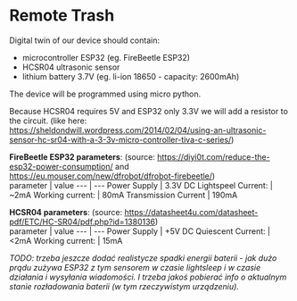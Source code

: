 # Remote Trash

Digital twin of our device should contain:</br>
- microcontroller ESP32 (eg. FireBeetle ESP32)
- HCSR04 ultrasonic sensor
- lithium battery 3.7V (eg. li-ion 18650 - capacity: 2600mAh)

The device will be programmed using micro python.

Because HCSR04 requires 5V and ESP32 only 3.3V we will add a resistor to the circuit. (like here: https://sheldondwill.wordpress.com/2014/02/04/using-an-ultrasonic-sensor-hc-sr04-with-a-3-3v-micro-controller-tiva-c-series/)

**FireBeetle ESP32 parameters**: (source: https://diyi0t.com/reduce-the-esp32-power-consumption/ and https://eu.mouser.com/new/dfrobot/dfrobot-firebeetle/)<br>
parameter | value
--- | ---
Power Supply | 3.3V DC 
Lightspeel Current: | ~2mA
Working current: | 80mA
Transmission Current | 190mA
<br>


**HCSR04 parameters**: (source: https://datasheet4u.com/datasheet-pdf/ETC/HC-SR04/pdf.php?id=1380136)<br>
parameter | value
--- | ---
Power Supply | +5V DC 
Quiescent Current: | <2mA
Working current: | 15mA
<br>

_TODO: trzeba jeszcze dodać realistycze spadki energii baterii - jak dużo prądu zużywa ESP32 z tym sensorem w czasie lightsleep i w czasie działania i wysyłania wiadomości. I trzeba jakoś pobierać info o aktualnym stanie rozładowania baterii (w tym rzeczywistym urządzeniu)._
